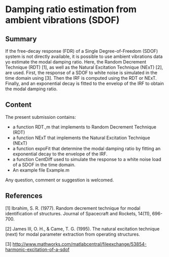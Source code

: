 # Damping ratio estimation from ambient vibrations (SDOF)


## Summary
If the free-decay response (FDR) of a Single Degree-of-Freedom (SDOF) system is not directly available, it is possible to use ambient vibrations data yo estimate the modal damping ratio. Here, the Random Decrement Technique (RDT) [1], as well as the Natural Excitation Technique (NExT) [2], are used. First, the response of a SDOF to white noise is simulated in the time domain using [3]. Then the IRF is computed using the RDT or NExT. Finally, and an exponential decay is fitted to the envelop of the IRF to obtain the modal damping ratio.

## Content

The present submission contains:
- a function RDT.,m that implements to Random Decrement Technique (RDT)
- a function NExT that implements the Natural Excitation Technique (NExT)
- a function expoFit that determine the modal damping ratio by fitting an exponential decay to the envelope of the IRF.
- a function CentDiff used to simulate the response to a white noise load of a SDOF in the time domain.
- An example file Example.m

Any question, comment or suggestion is welcomed.

## References

[1] Ibrahim, S. R. (1977). Random decrement technique for modal identification of structures. Journal of Spacecraft and Rockets, 14(11), 696-700.

[2] James III, O. H., & Came, T. G. (1995). The natural excitation technique (next) for modal parameter extraction from operating structures.

[3] http://www.mathworks.com/matlabcentral/fileexchange/53854-harmonic-excitation-of-a-sdof
